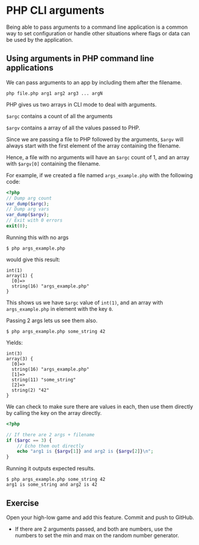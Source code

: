 # PHP CLI arguments

Being able to pass arguments to a command line application is a common way to set configuration or handle other situations where flags or data can be used by the application.

## Using arguments in PHP command line applications

We can pass arguments to an app by including them after the filename.

    php file.php arg1 arg2 arg3 ... argN

PHP gives us two arrays in CLI mode to deal with arguments.

`$argc` contains a count of all the arguments

`$argv` contains a array of all the values passed to PHP.

Since we are passing a file to PHP followed by the arguments, `$argv` will always start with the first element of the array containing the filename.

Hence, a file with no arguments will have an `$argc` count of 1, and an array with `$argv[0]` containing the filename.

For example, if we created a file named `args_example.php` with the following code:

~~~php
<?php
// Dump arg count
var_dump($argc);
// Dump arg vars
var_dump($argv);
// Exit with 0 errors
exit(0);
~~~

Running this with no args

    $ php args_example.php

would give this result:

    int(1)
    array(1) {
      [0]=>
      string(16) "args_example.php"
    }


This shows us we have `$argc` value of `int(1)`, and an array with `args_example.php` in element with the key `0`.

Passing 2 args lets us see them also.

    $ php args_example.php some_string 42

Yields:

    int(3)
    array(3) {
      [0]=>
      string(16) "args_example.php"
      [1]=>
      string(11) "some_string"
      [2]=>
      string(2) "42"
    }

We can check to make sure there are values in each, then use them directly by calling the key on the array directly.

~~~php
<?php

// If there are 2 args + filename
if ($argc == 3) {
    // Echo them out directly
    echo "arg1 is {$argv[1]} and arg2 is {$argv[2]}\n";
}

~~~

Running it outputs expected results.

    $ php args_example.php some_string 42
    arg1 is some_string and arg2 is 42

## Exercise

Open your high-low game and add this feature.  Commit and push to GitHub.

- If there are 2 arguments passed, and both are numbers, use the numbers to set the min and max on the random number generator.
